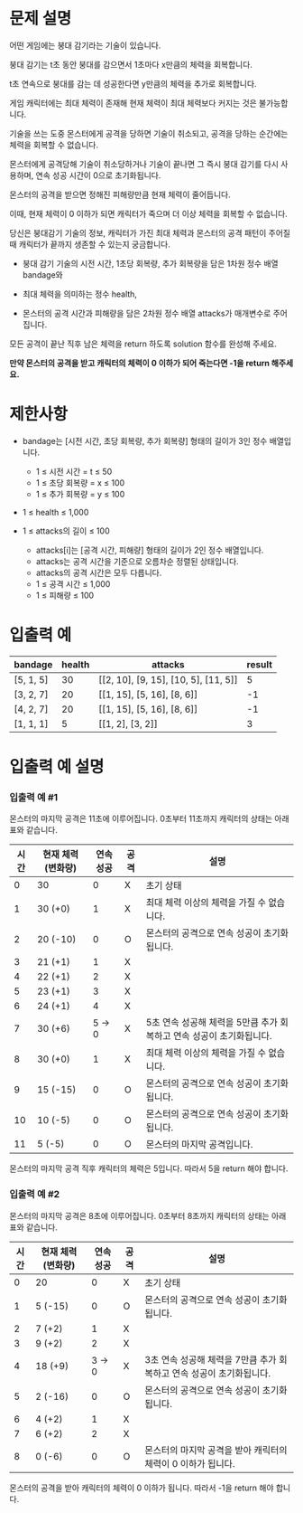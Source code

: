  # 문제 설명
어떤 게임에는 붕대 감기라는 기술이 있습니다.

붕대 감기는 t초 동안 붕대를 감으면서 1초마다 x만큼의 체력을 회복합니다. 

t초 연속으로 붕대를 감는 데 성공한다면 y만큼의 체력을 추가로 회복합니다. 

게임 캐릭터에는 최대 체력이 존재해 현재 체력이 최대 체력보다 커지는 것은 불가능합니다.

기술을 쓰는 도중 몬스터에게 공격을 당하면 기술이 취소되고, 공격을 당하는 순간에는 체력을 회복할 수 없습니다. 

몬스터에게 공격당해 기술이 취소당하거나 기술이 끝나면 그 즉시 붕대 감기를 다시 사용하며, 연속 성공 시간이 0으로 초기화됩니다.

몬스터의 공격을 받으면 정해진 피해량만큼 현재 체력이 줄어듭니다. 

이때, 현재 체력이 0 이하가 되면 캐릭터가 죽으며 더 이상 체력을 회복할 수 없습니다.

당신은 붕대감기 기술의 정보, 캐릭터가 가진 최대 체력과 몬스터의 공격 패턴이 주어질 때 캐릭터가 끝까지 생존할 수 있는지 궁금합니다.

- 붕대 감기 기술의 시전 시간, 1초당 회복량, 추가 회복량을 담은 1차원 정수 배열 bandage와

- 최대 체력을 의미하는 정수 health, 
 
- 몬스터의 공격 시간과 피해량을 담은 2차원 정수 배열 attacks가 매개변수로 주어집니다. 
 
 모든 공격이 끝난 직후 남은 체력을 return 하도록 solution 함수를 완성해 주세요.
 
 **만약 몬스터의 공격을 받고 캐릭터의 체력이 0 이하가 되어 죽는다면 -1을 return 해주세요.**

# 제한사항
- bandage는 [시전 시간, 초당 회복량, 추가 회복량] 형태의 길이가 3인 정수 배열입니다.
	- 1 ≤ 시전 시간 = t ≤ 50
	- 1 ≤ 초당 회복량 = x ≤ 100
	- 1 ≤ 추가 회복량 = y ≤ 100

- 1 ≤ health ≤ 1,000

- 1 ≤ attacks의 길이 ≤ 100
	- attacks[i]는 [공격 시간, 피해량] 형태의 길이가 2인 정수 배열입니다.
	- attacks는 공격 시간을 기준으로 오름차순 정렬된 상태입니다.
	- attacks의 공격 시간은 모두 다릅니다.
	- 1 ≤ 공격 시간 ≤ 1,000
	- 1 ≤ 피해량 ≤ 100

# 입출력 예
| bandage      | health | attacks                              | result |
|--------------|--------|--------------------------------------|--------|
| [5, 1, 5]     | 30     | [[2, 10], [9, 15], [10, 5], [11, 5]] | 5      |
| [3, 2, 7]     | 20     | [[1, 15], [5, 16], [8, 6]]           | -1     |
| [4, 2, 7]     | 20     | [[1, 15], [5, 16], [8, 6]]           | -1     |
| [1, 1, 1]     | 5      | [[1, 2], [3, 2]]                     | 3      |

# 입출력 예 설명
### 입출력 예 #1

몬스터의 마지막 공격은 11초에 이루어집니다. 0초부터 11초까지 캐릭터의 상태는 아래 표와 같습니다.

| 시간 | 현재 체력(변화량) | 연속 성공 | 공격 | 설명 |
|------|-------------------|------------|------|------|
| 0    | 30                | 0          | X    | 초기 상태 |
| 1    | 30 (+0)           | 1          | X    | 최대 체력 이상의 체력을 가질 수 없습니다. |
| 2    | 20 (-10)          | 0          | O    | 몬스터의 공격으로 연속 성공이 초기화됩니다. |
| 3    | 21 (+1)           | 1          | X    |  |
| 4    | 22 (+1)           | 2          | X    |  |
| 5    | 23 (+1)           | 3          | X    |  |
| 6    | 24 (+1)           | 4          | X    |  |
| 7    | 30 (+6)           | 5 → 0      | X    | 5초 연속 성공해 체력을 5만큼 추가 회복하고 연속 성공이 초기화됩니다. |
| 8    | 30 (+0)           | 1          | X    | 최대 체력 이상의 체력을 가질 수 없습니다. |
| 9    | 15 (-15)          | 0          | O    | 몬스터의 공격으로 연속 성공이 초기화됩니다. |
| 10   | 10 (-5)           | 0          | O    | 몬스터의 공격으로 연속 성공이 초기화됩니다. |
| 11   | 5 (-5)            | 0          | O    | 몬스터의 마지막 공격입니다. |


몬스터의 마지막 공격 직후 캐릭터의 체력은 5입니다. 따라서 5을 return 해야 합니다.

### 입출력 예 #2

몬스터의 마지막 공격은 8초에 이루어집니다. 0초부터 8초까지 캐릭터의 상태는 아래 표와 같습니다.

| 시간 | 현재 체력(변화량) | 연속 성공 | 공격 | 설명 |
|------|-------------------|------------|------|------|
| 0    | 20                | 0          | X    | 초기 상태 |
| 1    | 5 (-15)           | 0          | O    | 몬스터의 공격으로 연속 성공이 초기화됩니다. |
| 2    | 7 (+2)            | 1          | X    |  |
| 3    | 9 (+2)            | 2          | X    |  |
| 4    | 18 (+9)           | 3 → 0      | X    | 3초 연속 성공해 체력을 7만큼 추가 회복하고 연속 성공이 초기화됩니다. |
| 5    | 2 (-16)           | 0          | O    | 몬스터의 공격으로 연속 성공이 초기화됩니다. |
| 6    | 4 (+2)            | 1          | X    |  |
| 7    | 6 (+2)            | 2          | X    |  |
| 8    | 0 (-6)            | 0          | O    | 몬스터의 마지막 공격을 받아 캐릭터의 체력이 0 이하가 됩니다. |


몬스터의 공격을 받아 캐릭터의 체력이 0 이하가 됩니다. 따라서 -1을 return 해야 합니다.